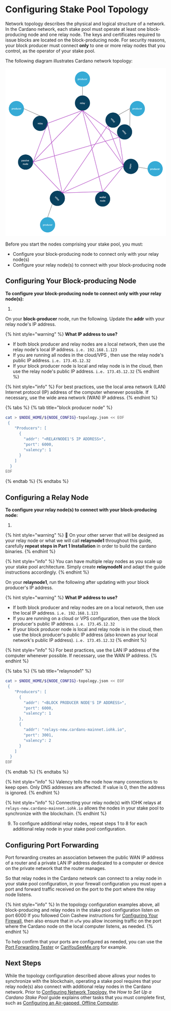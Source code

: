 # Configuring Stake Pool Topology

Network topology describes the physical and logical structure of a network. In the Cardano network, each stake pool must operate at least one block-producing node and one relay node. The keys and certificates required to issue blocks are located on the block-producing node. For security reasons, your block producer must connect **only** to one or more relay nodes that you control, as the operator of your stake pool.

The following diagram illustrates Cardano network topology:

![](../../../../.gitbook/assets/producer-relay-diagram.png)

<!-- Reference:
https://iohk.zendesk.com/hc/en-us/articles/900001219843-What-are-Block-producing-nodes-and-relay-nodes -->

Before you start the nodes comprising your stake pool, you must:

- Configure your block-producing node to connect only with your relay node(s)
- Configure your relay node(s) to connect with your block-producing node

## Configuring Your Block-producing Node

**To configure your block-producing node to connect only with your relay node(s):**

1. 

On your **block-producer** node, run the following. Update the **addr** with your relay node's IP address.

{% hint style="warning" %}
**What IP address to use?**

* If both block producer and relay nodes are a local network, then use the relay node's local IP address. `i.e. 192.168.1.123`
* If you are running all nodes in the cloud/VPS , then use the relay node's public IP address. `i.e. 173.45.12.32`
* If your block producer node is local and relay node is in the cloud, then use the relay node's public IP address. `i.e. 173.45.12.32`
{% endhint %}

{% hint style="info" %}
For best practices, use the local area network (LAN) Internet protocol (IP) address of the computer whenever possible. If necessary, use the wide area network (WAN) IP address.
{% endhint %}

{% tabs %}
{% tab title="block producer node" %}
```bash
cat > $NODE_HOME/${NODE_CONFIG}-topology.json << EOF 
 {
    "Producers": [
      {
        "addr": "<RELAYNODE1'S IP ADDRESS>",
        "port": 6000,
        "valency": 1
      }
    ]
  }
EOF
```
{% endtab %}
{% endtabs %}

## Configuring a Relay Node

**To configure your relay node(s) to connect with your block-producing node:**

1. 

{% hint style="warning" %}
:construction: On your other server that will be designed as your relay node or what we will call **relaynode1** throughout this guide, carefully **repeat steps in Part 1  Installation** in order to build the cardano binaries.
{% endhint %}

{% hint style="info" %}
You can have multiple relay nodes as you scale up your stake pool architecture. Simply create **relaynodeN** and adapt the guide instructions accordingly.
{% endhint %}

On your **relaynode1**, run the following after updating with your block producer's IP address.

{% hint style="warning" %}
**What IP address to use?**

* If both block producer and relay nodes are on a local network, then use the local IP address. `i.e. 192.168.1.123`
* If you are running on a cloud or VPS configuration, then use the block producer's public IP address. `i.e. 173.45.12.32`
* If your block producer node is local and relay node is in the cloud, then use the block producer's public IP address (also known as your local network's public IP address). `i.e. 173.45.12.32`
{% endhint %}

{% hint style="info" %}
For best practices, use the LAN IP address of the computer whenever possible. If necessary, use the WAN IP address.
{% endhint %}

{% tabs %}
{% tab title="relaynode1" %}
```bash
cat > $NODE_HOME/${NODE_CONFIG}-topology.json << EOF 
 {
    "Producers": [
      {
        "addr": "<BLOCK PRODUCER NODE'S IP ADDRESS>",
        "port": 6000,
        "valency": 1
      },
      {
        "addr": "relays-new.cardano-mainnet.iohk.io",
        "port": 3001,
        "valency": 2
      }
    ]
  }
EOF
```
{% endtab %}
{% endtabs %}

{% hint style="info" %}
Valency tells the node how many connections to keep open. Only DNS addresses are affected. If value is 0, then the address is ignored.
{% endhint %}

<!-- Reference:
https://forum.cardano.org/t/question-about-valency/35696 -->

{% hint style="info" %}
Connecting your relay node(s) with IOHK relays at `relays-new.cardano-mainnet.iohk.io` allows the nodes in your stake pool to synchronize with the blockchain.
{% endhint %}

9. To configure additional relay nodes, repeat steps 1 to 8 for each additional relay node in your stake pool configuration.

## Configuring Port Forwarding

Port forwarding creates an association between the public WAN IP address of a router and a private LAN IP address dedicated to a computer or device on the private network that the router manages.
<!-- Reference:
https://learn.g2.com/port-forwarding -->

So that relay nodes in the Cardano network can connect to a relay node in your stake pool configuration, in your firewall configuration you must open a port and forward traffic received on the port to the port where the relay node listens.
<!-- Reference:
https://customer.cradlepoint.com/s/article/How-to-Do-Port-Forwarding-To-Multiple-Devices-on-the-Same-Port -->

{% hint style="info" %}
In the topology configuration examples above, all block-producing and relay nodes in the stake pool configuration listen on port 6000 If you followed Coin Cashew instructions for [Configuring Your Firewall](../part-i-installation/hardening-an-ubuntu-server.md#ufw), then also ensure that in `ufw` you allow incoming traffic on the port where the Cardano node on the local computer listens, as needed.
{% endhint %}

To help confirm that your ports are configured as needed, you can use the [Port Forwarding Tester](https://www.yougetsignal.com/tools/open-ports/) or [CanYouSeeMe.org](https://canyouseeme.org/) for example.

## Next Steps

While the topology configuration described above allows your nodes to synchronize with the blockchain, operating a stake pool requires that your relay node(s) also connect with additional relay nodes in the Cardano network. Prior to [Configuring Network Topology](../part-iii-operation/configuring-network-topology.md), the _How to Set Up a Cardano Stake Pool_ guide explains other tasks that you must complete first, such as [Configuring an Air-gapped, Offline Computer](./configuring-an-air-gapped-offline-computer.md).